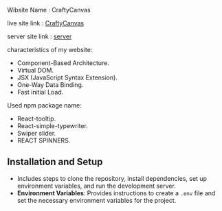 Wibsite Name : CraftyCanvas

live site link : [CraftyCanvas](https://assignment-ten-a519c.web.app/)

server site link : [server](https://github.com/rafizul896/craftyCanvas-server)

characteristics of my website:
 * Component-Based Architecture.
 * Virtual DOM.
 * JSX (JavaScript Syntax Extension).
 * One-Way Data Binding.
 * Fast initial Load.

Used npm package name:
 * React-tooltip.
 * React-simple-typewriter.
 * Swiper slider.
 * REACT SPINNERS.

## Installation and Setup
- Includes steps to clone the repository, install dependencies, set up environment variables, and run the development server.
- **Environment Variables**: Provides instructions to create a `.env` file and set the necessary environment variables for the project.
